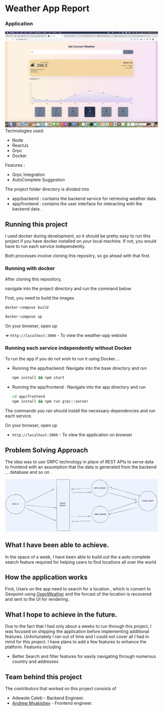 # Weather App Report

### Application 

![Image](./Preview.png)
Technologies used:

- Node
- ReactJs
- Grpc
- Docker

Features :
- Grpc Integration
- AutoComplete Suggestion

The project folder directory is divided into

- app/backend : contains the backend service for retrieving weather data.
- app/frontend : contains the user interface for interacting with the backend data .

## Running this project

I used docker during development, so it should be pretty easy to run this project if you have docker installed on your local machine. If not, you would have to run each service independently.

Both processes involve cloning this repositry, so go ahead with that first.

### Running with docker

After cloning this repository,

navigate into the project directory and run the command below

First, you need to build the images

```bash
docker-compose build
```

```bash
docker-compose up
```

On your browser, open up

=> `http://localhost:3000` - To view the weather-app website

### Running each service independently without Docker

To run the app if you do not wish to run it using Docker....

- Running the app/backend: Navigate into the base directory and run
  ```bash
  npm install && npm start
  ```
- Running the app/frontend : Navigate into the app directory and run

  ```bash
  cd app/frontend
  npm install && npm run grpc::server
  ```

The commands you ran should install the necessary dependencies and run each service.

On your browser, open up

- `http://localhost:3000` - To view the application on browser

## Problem Solving Approach

The idea was to use GRPC technology in place of REST APIs to serve data to frontend with an assumption that the data is generated from the backend ... database and so on .

![architectural-flow](./flow.svg)

## What I have been able to achieve.

In the space of a week, I have been able to build out the a auto complete search feature required for helping users to find locations all over the world

## How the application works

First, Users on the app need to search for a location , which is convert to Geopoint using [OpenWeather](https://openweathermap.org/api/geocoding-api) and the forcast of the location is recovered and sent to the UI for rendering .
## What I hope to achieve in the future.

Due to the fact that I had only about a weeks to run through this project, I was focused on shipping the application before implementing additional features. Unfortunately I ran out of time and I could not cover all I had in mind for this project. I have plans to add a few features to enhance the platform. Features including

- Better Search and filter features for easily navigating through numerous country and addresses
## Team behind this project

The contributors that worked on this project consists of

- Adewole Caleb - Backend Engineer.
- [Andrew Myakishev](https://github.com/Myakis) - Frontend engineer.